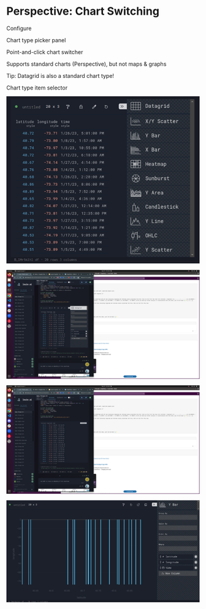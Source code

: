 # Perspective: Chart Switching

Configure

Chart type picker panel

Point-and-click chart switcher

Supports standard charts (Perspective), but not maps & graphs

Tip: Datagrid is also a standard chart type!

Chart type item selector

![Configure Chart](./images/user/039_Perspective__Chart_switching_1.png)

![Chart Type Panel](./images/user/039_Perspective__Chart_switching_2.png)

![Chart Switcher](./images/user/039_Perspective__Chart_switching_3.png)

![Chart Type Selector](./images/user/039_Perspective__Chart_switching_4.png)

